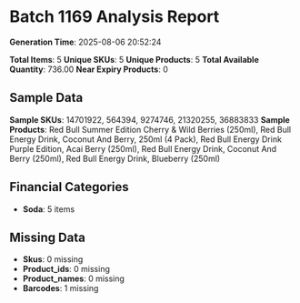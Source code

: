 # Batch 1169 Analysis Report

**Generation Time**: 2025-08-06 20:52:24

**Total Items**: 5
**Unique SKUs**: 5
**Unique Products**: 5
**Total Available Quantity**: 736.00
**Near Expiry Products**: 0

## Sample Data
**Sample SKUs**: 14701922, 564394, 9274746, 21320255, 36883833
**Sample Products**: Red Bull Summer Edition Cherry & Wild Berries (250ml), Red Bull Energy Drink, Coconut And Berry, 250ml (4 Pack), Red Bull Energy Drink Purple Edition, Acai Berry (250ml), Red Bull Energy Drink, Coconut And Berry (250ml), Red Bull Energy Drink, Blueberry (250ml)

## Financial Categories
- **Soda**: 5 items

## Missing Data
- **Skus**: 0 missing
- **Product_ids**: 0 missing
- **Product_names**: 0 missing
- **Barcodes**: 1 missing
